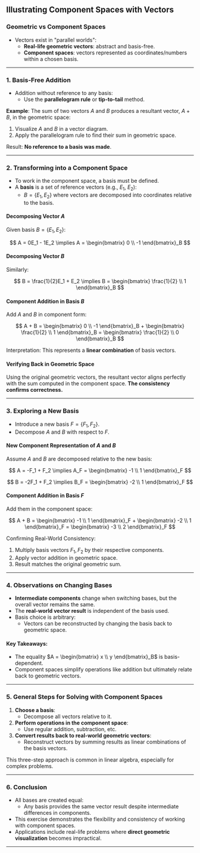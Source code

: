 ## Illustrating Component Spaces with Vectors

### Geometric vs Component Spaces
- Vectors exist in "parallel worlds":
  - **Real-life geometric vectors**: abstract and basis-free.
  - **Component spaces**: vectors represented as coordinates/numbers within a chosen basis.

---

### 1. Basis-Free Addition
- Addition without reference to any basis:
  - Use the **parallelogram rule** or **tip-to-tail** method.

**Example**:
The sum of two vectors $A$ and $B$ produces a resultant vector, $A + B$, in the geometric space:
  
1. Visualize $A$ and $B$ in a vector diagram.
2. Apply the parallelogram rule to find their sum in geometric space.

Result: **No reference to a basis was made**. 

---

### 2. Transforming into a Component Space
- To work in the component space, a basis must be defined.
- A **basis** is a set of reference vectors (e.g., $E_1$, $E_2$):
  - $B = \{E_1, E_2\}$ where vectors are decomposed into coordinates relative to the basis.

#### Decomposing Vector $A$
Given basis $B = \{E_1, E_2\}$:
  
$$
A = 0E_1 - 1E_2 \implies A = \begin{bmatrix} 0 \\ -1 \end{bmatrix}_B
$$

#### Decomposing Vector $B$
Similarly:
  
$$
B = \frac{1}{2}E_1 + E_2 \implies B = \begin{bmatrix} \frac{1}{2} \\ 1 \end{bmatrix}_B
$$

#### Component Addition in Basis $B$
Add $A$ and $B$ in component form:
  
$$
A + B = \begin{bmatrix} 0 \\ -1 \end{bmatrix}_B + \begin{bmatrix} \frac{1}{2} \\ 1 \end{bmatrix}_B = 
\begin{bmatrix} \frac{1}{2} \\ 0 \end{bmatrix}_B
$$

Interpretation: This represents a **linear combination** of basis vectors.

#### Verifying Back in Geometric Space
Using the original geometric vectors, the resultant vector aligns perfectly with the sum computed in the component space. **The consistency confirms correctness.**

---

### 3. Exploring a New Basis
- Introduce a new basis $F = \{F_1, F_2\}$. 
- Decompose $A$ and $B$ with respect to $F$.

#### New Component Representation of $A$ and $B$
Assume $A$ and $B$ are decomposed relative to the new basis:
  
$$
A = -F_1 + F_2 \implies A_F = \begin{bmatrix} -1 \\ 1 \end{bmatrix}_F
$$

$$
B = -2F_1 + F_2 \implies B_F = \begin{bmatrix} -2 \\ 1 \end{bmatrix}_F
$$

#### Component Addition in Basis $F$
Add them in the component space:

$$
A + B = \begin{bmatrix} -1 \\ 1 \end{bmatrix}_F + \begin{bmatrix} -2 \\ 1 \end{bmatrix}_F = 
\begin{bmatrix} -3 \\ 2 \end{bmatrix}_F
$$

Confirming Real-World Consistency:
1. Multiply basis vectors $F_1, F_2$ by their respective components.
2. Apply vector addition in geometric space.
3. Result matches the original geometric sum.

---

### 4. Observations on Changing Bases
- **Intermediate components** change when switching bases, but the overall vector remains the same.
- The **real-world vector result** is independent of the basis used.
- Basis choice is arbitrary:
  - Vectors can be reconstructed by changing the basis back to geometric space.

#### Key Takeaways:
- The equality $A = \begin{bmatrix} x \\ y \end{bmatrix}_B$ is basis-dependent.
- Component spaces simplify operations like addition but ultimately relate back to geometric vectors.

---

### 5. General Steps for Solving with Component Spaces
1. **Choose a basis**:
   - Decompose all vectors relative to it.
2. **Perform operations in the component space**:
   - Use regular addition, subtraction, etc.
3. **Convert results back to real-world geometric vectors**:
   - Reconstruct vectors by summing results as linear combinations of the basis vectors.

This three-step approach is common in linear algebra, especially for complex problems.

---

### 6. Conclusion
- All bases are created equal:
  - Any basis provides the same vector result despite intermediate differences in components.
- This exercise demonstrates the flexibility and consistency of working with component spaces.
- Applications include real-life problems where **direct geometric visualization** becomes impractical.

---